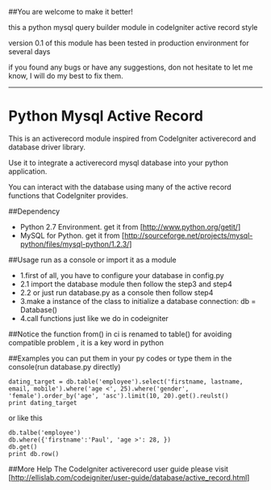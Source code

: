 ##You are welcome to make it better!

this a python mysql query builder module in codeIgniter active record style

version 0.1 of this module has been tested in production environment for several days

if you found any bugs or have any suggestions, don not hesitate to let me know, I will do my best to fix them.

---

# Python Mysql Active Record

This is an activerecord module inspired from CodeIgniter activerecord and database driver library.

Use it to integrate a activerecord mysql database into your python application.

You can interact with the database using many of the active record functions that CodeIgniter provides.

##Dependency
* Python 2.7 Environment. get it from [http://www.python.org/getit/]
* MySQL for Python. get it from [http://sourceforge.net/projects/mysql-python/files/mysql-python/1.2.3/]

##Usage
run as a console or import it as a module

* 1.first of all, you have to configure your database in config.py
* 2.1 import the database module then follow the step3 and step4
* 2.2 or just run database.py as a console then follow step4
* 3.make a instance of the class to initialize a database connection: db = Database()
* 4.call functions just like we do in codeigniter

##Notice
the function from() in ci is renamed to table() for avoiding compatible problem , it is a key word in python

##Examples
you can put them in your py codes or type them in the console(run database.py directly)

	dating_target = db.table('employee').select('firstname, lastname, email, mobile').where('age <', 25).where('gender', 'female').order_by('age', 'asc').limit(10, 20).get().reulst()
	print dating_target
	
or like this

	db.talbe('employee')
	db.where({'firstname':'Paul', 'age >': 28, })
	db.get()
	print db.row()

##More Help
The CodeIgniter activerecord user guide please visit [http://ellislab.com/codeigniter/user-guide/database/active_record.html]
